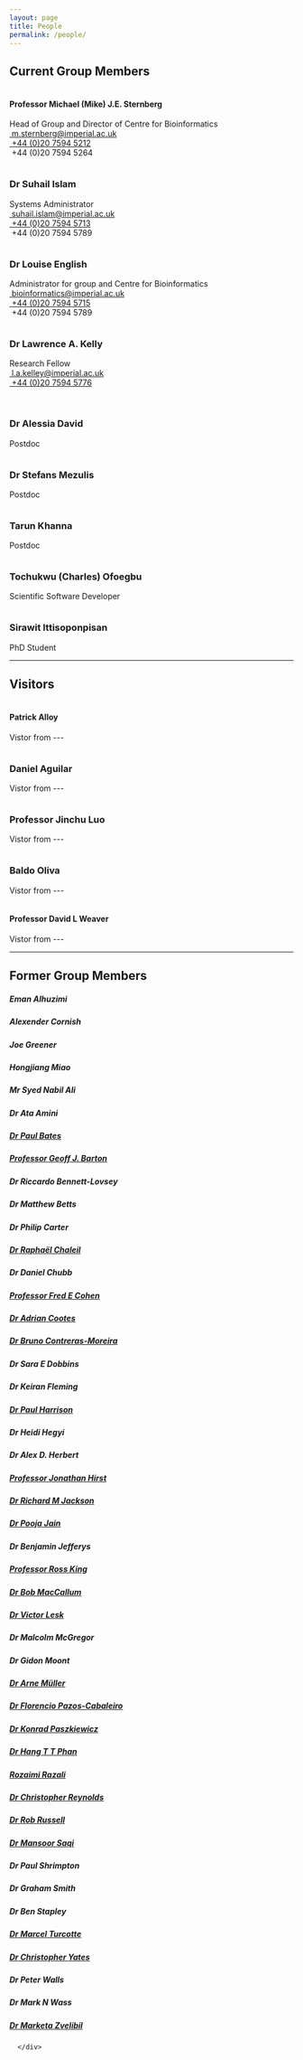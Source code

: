 ```yaml
---
layout: page
title: People
permalink: /people/
---
```

<div class="container">
      <div class="text-center">
        <div class="wow bounceInDown" data-wow-offset="0" data-wow-delay="0.3s">
          <h2>Current Group Members</h2>
        </div>
        <div class="row">
         <div class="col-md-3">
            <img src="/assets/images/people/michael_sternberg.png" class="img-circle" alt="">
            <h4>Professor Michael (Mike) J.E. Sternberg</h4>
            <p>Head of Group and Director of Centre for Bioinformatics<br/>
            <span class="glyphicon glyphicon-envelope"></span><a href="mailto:m.sternberg@imperial.ac.uk">&nbsp;m.sternberg@imperial.ac.uk</a><br/>
            <span class="glyphicon glyphicon-phone-alt"></span><a href="callto:+44(0)2075945212">&nbsp;+44 (0)20 7594 5212</a><br/>  
            <span class="glyphicon glyphicon-print"></span>&nbsp;+44 (0)20 7594 5264</p>   
          </div>
          <div class="col-md-3">
            <img src="/assets/images/people/suhail_islam.png" class="img-circle" alt="">
            <h3>Dr Suhail Islam</h3>
            <p>Systems Administrator<br/>
            <span class="glyphicon glyphicon-envelope"></span><a href="mailto:suhail.islam@imperial.ac.uk">&nbsp;suhail.islam@imperial.ac.uk</a><br/>
            <span class="glyphicon glyphicon-phone-alt"></span><a href="callto:+44(0)2075945713">&nbsp;+44 (0)20 7594 5713</a><br/>  
            <span class="glyphicon glyphicon-print"></span>&nbsp;+44 (0)20 7594 5789</p> 
          </div>
          <div class="col-md-3">
            <img src="/assets/images/people/blank_woman.png" class="img-circle" alt="">
            <h3>Dr Louise English</h3>
            <p>Administrator for group and Centre for Bioinformatics<br/>
            <span class="glyphicon glyphicon-envelope"></span><a href="mailto:bioinformatics@imperial.ac.uk">&nbsp;bioinformatics@imperial.ac.uk</a><br/>
            <span class="glyphicon glyphicon-phone-alt"></span><a href="callto:+44(0)2075945715">&nbsp;+44 (0)20 7594 5715</a><br/>  
            <span class="glyphicon glyphicon-print"></span>&nbsp;+44 (0)20 7594 5789</p>
          </div>
          <div class="col-md-3">
            <img src="/assets/images/people/lawrence_kelly.png" class="img-circle" alt="">
            <h3>Dr Lawrence A. Kelly</h3>
            <p>Research Fellow<br/>
            <span class="glyphicon glyphicon-envelope"></span><a href="mailto:l.a.kelley@imperial.ac.uk">&nbsp;l.a.kelley@imperial.ac.uk</a><br/>
            <span class="glyphicon glyphicon-phone-alt"></span><a href="callto:+44(0)2075945776">&nbsp;+44 (0)20 7594 5776</a></p>
          </div>   
      </div> 
      <br/>
      <div class="row">
          <div class="col-md-3">
            <img src="/assets/images/people/alessia_david.png" class="img-circle" alt="">
            <h3>Dr Alessia David</h3>
            <p>Postdoc</p>
          </div>         
          <div class="col-md-3">
            <img src="/assets/images/people/blank_man.png" class="img-circle" alt="">
            <h3>Dr Stefans Mezulis</h3>
            <p>Postdoc</p>
          </div>
          <div class="col-md-3">
            <img src="/assets/images/people/tarun_khanna.png" class="img-circle" alt="">
            <h3>Tarun Khanna</h3>
            <p>Postdoc</p>
          </div>
          <div class="col-md-3">
            <img src="/assets/images/people/charles_ofoegbu.png" class="img-circle" alt="">
            <h3>Tochukwu (Charles) Ofoegbu</h3>
            <p>Scientific Software Developer</p>
          </div>          
      </div>
            <div class="row">
          <div class="col-md-3">
            <img src="/assets/images/people/sirawit_ittisoponpisan.png" class="img-circle" alt="">
            <h3>Sirawit Ittisoponpisan</h3>
            <p>PhD Student</p>
          </div>
          <!--<div class="col-md-3">
            <img src="/assets/images/people/blank_woman.png" class="img-circle" alt="">
            <h3>Person</h3>
            <p>Position</p>
          </div>
          <div class="col-md-3">
            <img src="/assets/images/people/blank_man.png" class="img-circle" alt="">
            <h3>Person</h3>
            <p>Position</p>
          </div>
          <div class="col-md-3">
            <img src="/assets/images/people/blank_man.png" class="img-circle" alt="">
            <h3>Person</h3>
            <p>Position</p>
          </div>  -->        
      </div>
      <hr/>    
      <div class="wow bounceInDown" data-wow-offset="0" data-wow-delay="0.3s">
          <h2>Visitors</h2>
        </div>
        <div class="row">
         <div class="col-md-3">
            <img src="/assets/images/people/blank_man.png" class="img-circle" alt="">
            <h4>Patrick Alloy</h4>
            <p>Vistor from ---</p>   
          </div>
          <div class="col-md-3">
            <img src="/assets/images/people/blank_man.png" class="img-circle" alt="">
            <h3>Daniel Aguilar</h3>
            <p>Vistor from ---</p> 
          </div>
          <div class="col-md-3">
            <img src="/assets/images/people/blank_man.png" class="img-circle" alt="">
            <h3>Professor Jinchu Luo</h3>
            <p>Vistor from ---</p>
          </div>
          <div class="col-md-3">
            <img src="/assets/images/people/blank_man.png" class="img-circle" alt="">
            <h3>Baldo Oliva</h3>
            <p>Vistor from ---</p>
          </div>   
      </div> 
        <div class="row">
         <div class="col-md-3">
            <img src="{{ "/assets/images/people/blank_man.png" | prepend: site.baseurl }}" class="img-circle" alt="">
            <h4>Professor David L Weaver</h4>
            <p>Vistor from ---</p>   
          </div> 
      </div>  
      </div>
      <hr/>
       <div class="text-center">
         <div class="wow bounceInDown" data-wow-offset="0" data-wow-delay="0.3s">
          <h2>Former Group Members</h2>
        </div>
        </div>
        <div class="row">
       <div class="col-md-3">
            <h5>Eman Alhuzimi</h5>
          </div>         
          <div class="col-md-3">
            <h5>Alexender Cornish</h5>
          </div>
          <div class="col-md-3">
            <h5>Joe Greener</h5>
          </div>
          <div class="col-md-3">
            <h5>Hongjiang Miao</h5>
          </div>
       </div>	
       <div class="row">
       <div class="col-md-3">
            <h5>Mr Syed Nabil Ali</h5>
          </div>         
          <div class="col-md-3">
            <h5>Dr Ata Amini</h5>
          </div>
          <div class="col-md-3">
            <h5><a href="http://www.bmm.icnet.uk/~bates03/" target="_blank">Dr Paul Bates</a></h5>
          </div>
                 <div class="col-md-3">
            <h5><a href="http://www.compbio.dundee.ac.uk/index.htm" target="_blank">Professor Geoff J. Barton</a></h5>
          </div> 
       </div>
       <div class="row">          
       <div class="col-md-3">
            <h5>Dr Riccardo Bennett-Lovsey</h5>
          </div>         
          <div class="col-md-3">
            <h5>Dr Matthew Betts</h5>
          </div>     <div class="col-md-3">
            <h5>Dr Philip Carter</h5>
          </div>         
          <div class="col-md-3">
            <h5><a href="http://www.bmm.icnet.uk/~chalei01/" target="_blank">Dr Rapha&euml;l Chaleil</a></h5>
          </div>
       </div>
 <div class="row">
       <div class="col-md-3">
            <h5>Dr Daniel Chubb</h5>
          </div>         
          <div class="col-md-3">
            <h5><a href="http://www.cmpharm.ucsf.edu/cohen/" target="_blank">Professor Fred E Cohen</a></h5>
          </div>
          <div class="col-md-3">
            <h5><a href="http://biolinfo.org/wikipedia/index.php/Dr._Adrian_Cootes" target="_blank">Dr Adrian Cootes</a></h5>
          </div>
          <div class="col-md-3">
            <h5><a href="http://www.eead.csic.es/compbio/staff/bruno_contreras_moreira.html" target="_blank">Dr Bruno Contreras-Moreira</a></h5>
          </div>
       </div>
       <div class="row">
       <div class="col-md-3">
            <h5>Dr Sara E Dobbins</h5>
          </div>         
          <div class="col-md-3">
            <h5>Dr Keiran Fleming</h5>
          </div>
          <div class="col-md-3">
            <h5><a href="http://biology.mcgill.ca/faculty/harrison/" target="_blank">Dr Paul Harrison</a></h5>
          </div>
          <div class="col-md-3">
            <h5>Dr Heidi Hegyi</h5>
          </div>
       </div>

<div class="row">
       <div class="col-md-3">
            <h5>Dr Alex D. Herbert</h5>
          </div>         
          <div class="col-md-3">
            <h5><a href="http://comp.chem.nottingham.ac.uk/members/hirst.html" target="_blank">Professor Jonathan Hirst</a></h5>
          </div>
          <div class="col-md-3">
            <h5><a href="http://bmbpcu36.leeds.ac.uk/~richard/" target="_blank">Dr Richard M Jackson</a></h5>
          </div>
          <div class="col-md-3">
            <h5><a href="~jain/">Dr Pooja Jain</a></h5>
          </div>
       </div>
       <div class="row">
       <div class="col-md-3">
            <h5>Dr Benjamin Jefferys</h5>
          </div>         
          <div class="col-md-3">
            <h5><a href="http://www.aber.ac.uk/~dcswww/Admin/staff/HTML/rdk.html" target="_blank">Professor Ross King</a></h5>
          </div>
          <div class="col-md-3">
            <h5><a href="http://openwetware.org/wiki/Kafatos:MacCallum,_Bob" target="_blank">Dr Bob MacCallum</a></h5>
          </div>
          <div class="col-md-3">
            <h5><a href="~vil/">Dr Victor Lesk</a></h5>
          </div>
       </div>
<div class="row">
       <div class="col-md-3">
            <h5>Dr Malcolm McGregor</h5>
          </div>         
          <div class="col-md-3">
            <h5>Dr Gidon Moont</h5>
          </div>
          <div class="col-md-3">
            <h5><a href="http://www.bioinformatics.org/developer/?form_dev=38075" target="_blank">Dr Arne M&#252;ller</a></h5>
          </div>
          <div class="col-md-3">
            <h5><a href="http://www.pdg.cnb.uam.es/pazos/" target="_blank">Dr Florencio Pazos-Cabaleiro</a></h5>
          </div>
       </div>
       <div class="row">
       <div class="col-md-3">
            <h5><a href="http://www.plymouth.ac.uk/pages/dynamic.asp?page=staffdetails&id=khpaszkiewicz" target="_blank">Dr Konrad Paszkiewicz</a></h5>
          </div>         
          <div class="col-md-3">
            <h5><a href="~hang/">Dr Hang T T Phan</a></h5>
          </div>
          <div class="col-md-3">
            <h5><a href="~rr608/">Rozaimi Razali</a></h5>
          </div>
          <div class="col-md-3">
            <h5><a href="~chris/">Dr Christopher Reynolds</a></h5>
          </div>
       </div>			  

<div class="row">
       <div class="col-md-3">
            <h5><a href="http://www.russell.embl-heidelberg.de/people/rob/" target="_blank">Dr Rob Russell</a></h5>
          </div>         
          <div class="col-md-3">
            <h5><a href="http://www.rothamsted.ac.uk/bab/index.php?folder=home&page=people&people=91&group=people" target="_blank">Dr Mansoor Saqi</a></h5>
          </div>
          <div class="col-md-3">
            <h5>Dr Paul Shrimpton</h5>
          </div>
          <div class="col-md-3">
            <h5>Dr Graham Smith</h5>
          </div>
       </div>

<div class="row">
       <div class="col-md-3">
            <h5>Dr Ben Stapley</h5>
          </div>         
          <div class="col-md-3">
            <h5><a href="http://www.site.uottawa.ca/~turcotte/" target="_blank">Dr Marcel Turcotte</a></h5>
          </div>
          <div class="col-md-3">
            <h5><a href="~cy1211/">Dr Christopher Yates</a></h5>
          </div>
          <div class="col-md-3">
            <h5>Dr Peter Walls</h5>
          </div>
       </div>	
       <div class="row">
       	<div class="col-md-3">
            <h5>Dr Mark N Wass</h5>
        </div>         
        <div class="col-md-3">
            <h5><a href="http://www.icr.ac.uk/research/research_profiles/7218.shtml" target="_blank">Dr Marketa Zvelibil</a></h5>
        </div>
       </div>	
       
        
       
       
      </div>      
</div>
</div>